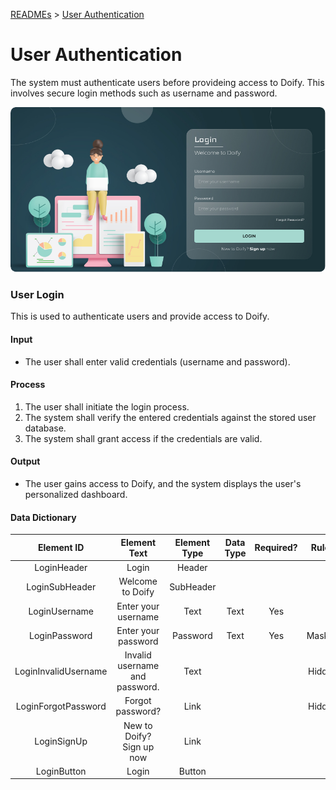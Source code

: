 [READMEs](/READMES) > [User Authentication](userAuth.md) 

# User Authentication
The system must authenticate users before provideing access to Doify. This involves secure login methods such as username and password.

![User Authentication](../Images/01.png)

### User Login
This is used to authenticate users and provide access to Doify.

#### Input
* The user shall enter valid credentials (username and password).

#### Process
1.	The user shall initiate the login process.
2. The system shall verify the entered credentials against the stored user database.
3. The system shall grant access if the credentials are valid.

#### Output 
* The user gains access to Doify, and the system displays the user's personalized dashboard.

#### Data Dictionary

| Element ID            | Element Text                   | Element Type | Data Type | Required? | Rules                    |
|:---------------------:|:------------------------------:|:------------:|:---------:|:---------:|:-------------------------:|
| LoginHeader           | Login                          | Header       |            |           |                           |
| LoginSubHeader        | Welcome to Doify               | SubHeader    |            |           |                           |
| LoginUsername         | Enter your username            | Text         | Text      | Yes       |                           |
| LoginPassword         | Enter your password            | Password     | Text      | Yes       | Masked                    |
| LoginInvalidUsername  | Invalid username and password. | Text         |           |     | Hidden                          |
| LoginForgotPassword   | Forgot password?               | Link         |           |           | Hidden                           |
| LoginSignUp           | New to Doify? Sign up now      | Link         |           |           |                           |
| LoginButton           | Login                          | Button       |           |           |                           |
